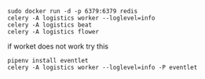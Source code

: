 ```
sudo docker run -d -p 6379:6379 redis
celery -A logistics worker --loglevel=info
celery -A logistics beat
celery -A logistics flower
```

if worket does not work try this
```
pipenv install eventlet
celery -A logistics worker --loglevel=info -P eventlet
```

